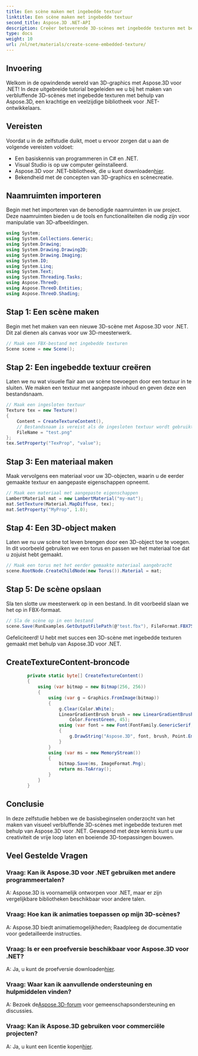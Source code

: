 ```yaml
---
title: Een scène maken met ingebedde textuur
linktitle: Een scène maken met ingebedde textuur
second_title: Aspose.3D .NET-API
description: Creëer betoverende 3D-scènes met ingebedde texturen met behulp van Aspose.3D voor .NET. Volg onze stapsgewijze handleiding voor verbluffende resultaten.
type: docs
weight: 10
url: /nl/net/materials/create-scene-embedded-texture/
---
```

## Invoering
Welkom in de opwindende wereld van 3D-graphics met Aspose.3D voor .NET! In deze uitgebreide tutorial begeleiden we u bij het maken van verbluffende 3D-scènes met ingebedde texturen met behulp van Aspose.3D, een krachtige en veelzijdige bibliotheek voor .NET-ontwikkelaars.
## Vereisten
Voordat u in de zelfstudie duikt, moet u ervoor zorgen dat u aan de volgende vereisten voldoet:
- Een basiskennis van programmeren in C# en .NET.
- Visual Studio is op uw computer geïnstalleerd.
-  Aspose.3D voor .NET-bibliotheek, die u kunt downloaden[hier](https://releases.aspose.com/3d/net/).
- Bekendheid met de concepten van 3D-graphics en scènecreatie.
## Naamruimten importeren
Begin met het importeren van de benodigde naamruimten in uw project. Deze naamruimten bieden u de tools en functionaliteiten die nodig zijn voor manipulatie van 3D-afbeeldingen.
```csharp
using System;
using System.Collections.Generic;
using System.Drawing;
using System.Drawing.Drawing2D;
using System.Drawing.Imaging;
using System.IO;
using System.Linq;
using System.Text;
using System.Threading.Tasks;
using Aspose.ThreeD;
using Aspose.ThreeD.Entities;
using Aspose.ThreeD.Shading;
```
## Stap 1: Een scène maken
Begin met het maken van een nieuwe 3D-scène met Aspose.3D voor .NET. Dit zal dienen als canvas voor uw 3D-meesterwerk.
```csharp
// Maak een FBX-bestand met ingebedde texturen
Scene scene = new Scene();
```
## Stap 2: Een ingebedde textuur creëren
Laten we nu wat visuele flair aan uw scène toevoegen door een textuur in te sluiten. We maken een textuur met aangepaste inhoud en geven deze een bestandsnaam.
```csharp
// Maak een ingesloten textuur
Texture tex = new Texture()
{
    Content = CreateTextureContent(),
    // Bestandsnaam is vereist als de ingesloten textuur wordt gebruikt.
    FileName = "test.png"
};
tex.SetProperty("TexProp", "value");
```
## Stap 3: Een materiaal maken
Maak vervolgens een materiaal voor uw 3D-objecten, waarin u de eerder gemaakte textuur en aangepaste eigenschappen opneemt.
```csharp
// Maak een materiaal met aangepaste eigenschappen
LambertMaterial mat = new LambertMaterial("my-mat");
mat.SetTexture(Material.MapDiffuse, tex);
mat.SetProperty("MyProp", 1.0);
```
## Stap 4: Een 3D-object maken
Laten we nu uw scène tot leven brengen door een 3D-object toe te voegen. In dit voorbeeld gebruiken we een torus en passen we het materiaal toe dat u zojuist hebt gemaakt.
```csharp
// Maak een torus met het eerder gemaakte materiaal aangebracht
scene.RootNode.CreateChildNode(new Torus()).Material = mat;
```
## Stap 5: De scène opslaan
Sla ten slotte uw meesterwerk op in een bestand. In dit voorbeeld slaan we het op in FBX-formaat.
```csharp
// Sla de scène op in een bestand
scene.Save(RunExamples.GetOutputFilePath(@"test.fbx"), FileFormat.FBX7500ASCII);
```
Gefeliciteerd! U hebt met succes een 3D-scène met ingebedde texturen gemaakt met behulp van Aspose.3D voor .NET.
## CreateTextureContent-broncode
```csharp
        private static byte[] CreateTextureContent()
        {
            using (var bitmap = new Bitmap(256, 256))
            {
                using (var g = Graphics.FromImage(bitmap))
                {
                    g.Clear(Color.White);
                    LinearGradientBrush brush = new LinearGradientBrush(new Rectangle(0, 0, 128, 128), Color.Moccasin,
                        Color.ForestGreen, 45);
                    using (var font = new Font(FontFamily.GenericSerif, 40))
                    {
                        g.DrawString("Aspose.3D", font, brush, Point.Empty);
                    }
                }
                using (var ms = new MemoryStream())
                {
                    bitmap.Save(ms, ImageFormat.Png);
                    return ms.ToArray();
                }
            }
        }
```
## Conclusie
In deze zelfstudie hebben we de basisbeginselen onderzocht van het maken van visueel verbluffende 3D-scènes met ingebedde texturen met behulp van Aspose.3D voor .NET. Gewapend met deze kennis kunt u uw creativiteit de vrije loop laten en boeiende 3D-toepassingen bouwen.

## Veel Gestelde Vragen

### Vraag: Kan ik Aspose.3D voor .NET gebruiken met andere programmeertalen?
A: Aspose.3D is voornamelijk ontworpen voor .NET, maar er zijn vergelijkbare bibliotheken beschikbaar voor andere talen.
### Vraag: Hoe kan ik animaties toepassen op mijn 3D-scènes?
A: Aspose.3D biedt animatiemogelijkheden; Raadpleeg de documentatie voor gedetailleerde instructies.
### Vraag: Is er een proefversie beschikbaar voor Aspose.3D voor .NET?
 A: Ja, u kunt de proefversie downloaden[hier](https://releases.aspose.com/).
### Vraag: Waar kan ik aanvullende ondersteuning en hulpmiddelen vinden?
 A: Bezoek de[Aspose.3D-forum](https://forum.aspose.com/c/3d/18) voor gemeenschapsondersteuning en discussies.
### Vraag: Kan ik Aspose.3D gebruiken voor commerciële projecten?
 A: Ja, u kunt een licentie kopen[hier](https://purchase.aspose.com/buy).